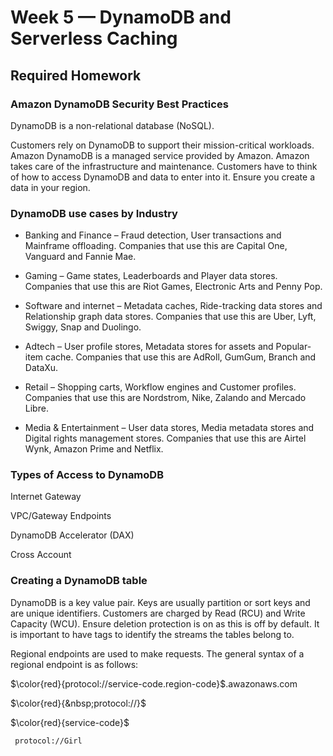 # Week 5 — DynamoDB and Serverless Caching

## Required Homework 

### Amazon DynamoDB Security Best Practices

DynamoDB is a non-relational database (NoSQL). 

Customers rely on DynamoDB to support their mission-critical workloads. Amazon DynamoDB is a managed service provided by Amazon. Amazon takes care of the infrastructure and maintenance. Customers have to think of how to access DynamoDB and data to enter into it. Ensure you create a data in your region.

### DynamoDB use cases by Industry

- Banking and Finance – Fraud detection, User transactions and Mainframe offloading. Companies that use this are Capital One, Vanguard and Fannie Mae.

- Gaming – Game states, Leaderboards and Player data stores. Companies that use this are Riot Games, Electronic Arts and Penny Pop.

- Software and internet – Metadata caches, Ride-tracking data stores and Relationship graph data stores. Companies that use this are Uber, Lyft, Swiggy, Snap and Duolingo.

- Adtech – User profile stores, Metadata stores for assets and Popular-item cache. Companies that use this are AdRoll, GumGum, Branch and DataXu.

- Retail – Shopping carts, Workflow engines and Customer profiles. Companies that use this are Nordstrom, Nike, Zalando and Mercado Libre.

- Media & Entertainment – User data stores, Media metadata stores and Digital rights management stores. Companies that use this are Airtel Wynk, Amazon Prime and Netflix.

### Types of Access to DynamoDB

Internet Gateway

VPC/Gateway Endpoints

DynamoDB Accelerator (DAX)

Cross Account

### Creating a DynamoDB table

DynamoDB is a key value pair. Keys are usually partition or sort keys and are unique identifiers. Customers are charged by Read (RCU) and Write Capacity (WCU). Ensure deletion protection is on as this is off by default. It is important to have tags to identify the streams the tables belong to. 

Regional endpoints are used to make requests. The general syntax of a regional endpoint is as follows:

$\color{red}{protocol://service-code.region-code}$.awazonaws.com

$\color{red}{&nbsp;protocol://}$

$\color{red}{service-code}$

<code>&nbsp;protocol://Girl</code>







